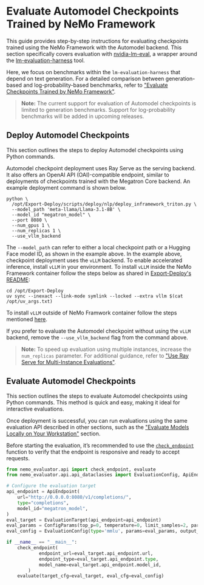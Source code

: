 # Evaluate Automodel Checkpoints Trained by NeMo Framework

This guide provides step-by-step instructions for evaluating checkpoints trained using the NeMo Framework with the Automodel backend. This section specifically covers evaluation with [nvidia-lm-eval](https://pypi.org/project/nvidia-lm-eval/), a wrapper around the [
lm-evaluation-harness](https://github.com/EleutherAI/lm-evaluation-harness/tree/main) tool.

Here, we focus on benchmarks within the `lm-evaluation-harness` that depend on text generation. For a detailed comparison between generation-based and log-probability-based benchmarks, refer to ["Evaluate Checkpoints Trained by NeMo Framework"](evaluation-doc.md).

> **Note:** The current support for evaluation of Automodel checkpoints is limited to generation benchmarks. Support for  log-probability benchmarks will be added in upcoming releases.

## Deploy Automodel Checkpoints

This section outlines the steps to deploy Automodel checkpoints using Python commands.

Automodel checkpoint deployment uses Ray Serve as the serving backend. It also offers an OpenAI API (OAI)-compatible endpoint, similar to deployments of checkpoints trained with the Megatron Core backend. An example deployment command is shown below.

```shell
python \
  /opt/Export-Deploy/scripts/deploy/nlp/deploy_inframework_triton.py \
  --model_path 'meta-llama/Llama-3.1-8B' \
  --model_id "megatron_model" \
  --port 8080 \
  --num_gpus 1 \
  --num_replicas 1 \
  --use_vllm_backend
```

The `--model_path` can refer to either a local checkpoint path or a Hugging Face model ID, as shown in the example above. In the example above, checkpoint deployment uses the `vLLM` backend. To enable accelerated inference, install `vLLM` in your environment. To install `vLLM` inside the NeMo Framework container follow the steps below as shared in [Export-Deploy's README](https://github.com/NVIDIA-NeMo/Export-Deploy?tab=readme-ov-file#install-tensorrt-llm-vllm-or-trt-onnx-backend:~:text=cd%20/opt/Export%2DDeploy%0Auv%20sync%20%2D%2Dinexact%20%2D%2Dlink%2Dmode%20symlink%20%2D%2Dlocked%20%2D%2Dextra%20vllm%20%24(cat%20/opt/uv_args.txt)):

```shell
cd /opt/Export-Deploy
uv sync --inexact --link-mode symlink --locked --extra vllm $(cat /opt/uv_args.txt)
```

To install `vLLM` outside of NeMo Framwork container follow the steps mentioned [here](https://github.com/NVIDIA-NeMo/Export-Deploy?tab=readme-ov-file#install-tensorrt-llm-vllm-or-trt-onnx-backend:~:text=Install%20TransformerEngine%20%2B%20vLLM).

If you prefer to evaluate the Automodel checkpoint without using the `vLLM` backend, remove the `--use_vllm_backend` flag from the command above.

> **Note:** To speed up evaluation using multiple instances, increase the `num_replicas` parameter.
For additional guidance, refer to ["Use Ray Serve for Multi-Instance Evaluations"](evaluation-with-ray.md).

## Evaluate Automodel Checkpoints

This section outlines the steps to evaluate Automodel checkpoints using Python commands. This method is quick and easy, making it ideal for interactive evaluations. 

Once deployment is successful, you can run evaluations using the same evaluation API described in other sections, such as the ["Evaluate Models Locally on Your Workstation"](evaluation-doc.md#evaluate-models-locally-on-your-workstation) section.

Before starting the evaluation, it’s recommended to use the [`check_endpoint`](https://github.com/NVIDIA-NeMo/Evaluator/blob/main/packages/nemo-evaluator/src/nemo_evaluator/core/utils.py) function to verify that the endpoint is responsive and ready to accept requests.

```python
from nemo_evaluator.api import check_endpoint, evaluate
from nemo_evaluator.api.api_dataclasses import EvaluationConfig, ApiEndpoint, EvaluationTarget, ConfigParams

# Configure the evaluation target
api_endpoint = ApiEndpoint(
    url="http://0.0.0.0:8080/v1/completions/",
    type="completions",
    model_id="megatron_model",
)
eval_target = EvaluationTarget(api_endpoint=api_endpoint)
eval_params = ConfigParams(top_p=0, temperature=0, limit_samples=2, parallelism=1)
eval_config = EvaluationConfig(type='mmlu', params=eval_params, output_dir="results")

if __name__ == "__main__":
    check_endpoint(
            endpoint_url=eval_target.api_endpoint.url,
            endpoint_type=eval_target.api_endpoint.type,
            model_name=eval_target.api_endpoint.model_id,
        )
    evaluate(target_cfg=eval_target, eval_cfg=eval_config)
```